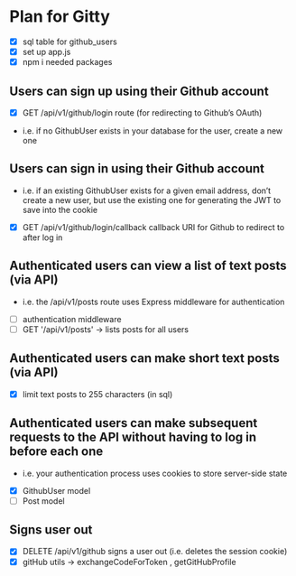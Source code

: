 # Plan for Gitty

- [x] sql table for github_users
- [x] set up app.js
- [x] npm i needed packages

## Users can sign up using their Github account

- [x] GET /api/v1/github/login route (for redirecting to Github’s OAuth)
- i.e. if no GithubUser exists in your database for the user, create a new one

## Users can sign in using their Github account

- i.e. if an existing GithubUser exists for a given email address, don’t create a new user, but use the existing one for generating the JWT to save into the cookie
- [x] GET /api/v1/github/login/callback callback URI for Github to redirect to after log in

## Authenticated users can view a list of text posts (via API)

- i.e. the /api/v1/posts route uses Express middleware for authentication
- [ ] authentication middleware
- [ ] GET '/api/v1/posts' -> lists posts for all users

## Authenticated users can make short text posts (via API)

- [x] limit text posts to 255 characters (in sql)

## Authenticated users can make subsequent requests to the API without having to log in before each one

- i.e. your authentication process uses cookies to store server-side state
- [x] GithubUser model
- [ ] Post model

## Signs user out

- [x] DELETE /api/v1/github signs a user out (i.e. deletes the session cookie)
- [x] gitHub utils -> exchangeCodeForToken , getGitHubProfile
